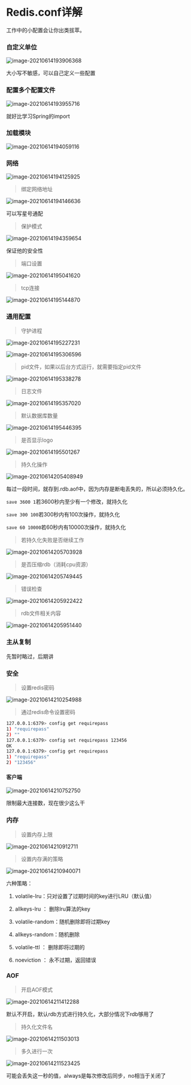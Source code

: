 # Redis.conf详解

工作中的小配置会让你出类拔萃。

### 自定义单位

![image-20210614193906368](.\imgs\8\image-20210614193906368.png)

大小写不敏感，可以自己定义一些配置

### 配置多个配置文件

![image-20210614193955716](.\imgs\8\image-20210614193955716.png)

就好比学习Spring的import

 ### 加载模块

![image-20210614194059116](.\imgs\8\image-20210614194059116.png)

### 网络

![image-20210614194125925](.\imgs\8\image-20210614194125925.png)

> 绑定网络地址

![image-20210614194146636](.\imgs\8\image-20210614194146636.png)

可以写星号通配

> 保护模式

![image-20210614194359654](.\imgs\8\image-20210614194230099.png)

保证他的安全性

> 端口设置

![image-20210614195041620](.\imgs\8\image-20210614195041620.png)

> tcp连接

![image-20210614195144870](.\imgs\8\image-20210614195144870.png)

### 通用配置

> 守护进程

![image-20210614195227231](.\imgs\8\image-20210614195227231.png)

![image-20210614195306596](.\imgs\8\image-20210614195306596.png)

> pid文件，如果以后台方式运行，就需要指定pid文件

![image-20210614195338278](.\imgs\8\image-20210614195338278.png)

> 日志文件

![image-20210614195357020](.\imgs\8\image-20210614195357020.png)

> 默认数据库数量

![image-20210614195446395](.\imgs\8\image-20210614195446395.png)

> 是否显示logo

![image-20210614195501267](.\imgs\8\image-20210614195501267.png)

> 持久化操作

![image-20210614205408949](.\imgs\8\image-20210614205408949.png)

每过一段时间，就存到.rdb.aof中，因为内存是断电丢失的，所以必须持久化。

`save 3600 1`若3600秒内至少有一个修改，就持久化

`save 300 100`若300秒内有100次操作，就持久化

`save 60 10000`若60秒内有10000次操作，就持久化

> 若持久化失败是否继续工作

![image-20210614205703928](.\imgs\8\image-20210614205703928.png)

> 是否压缩rdb（消耗cpu资源）

![image-20210614205749445](.\imgs\8\image-20210614205749445.png)

> 错误检查

![image-20210614205922422](.\imgs\8\image-20210614205922422.png)

> rdb文件相关内容

![image-20210614205951440](.\imgs\8\image-20210614205951440.png)

### 主从复制

先暂时略过，后期讲

### 安全

> 设置redis密码

![image-20210614210254988](.\imgs\8\image-20210614210254988.png)

> 通过redis命令设置密码

```sh
127.0.0.1:6379> config get requirepass
1) "requirepass"
2) ""
127.0.0.1:6379> config set requirepass 123456
OK
127.0.0.1:6379> config get requirepass
1) "requirepass"
2) "123456"
```

#### 客户端

![image-20210614210752750](.\imgs\8\image-20210614210752750.png)

限制最大连接数，现在很少这么干

### 内存

> 设置内存上限

![image-20210614210912711](.\imgs\8\image-20210614210912711.png)

> 设置内存满的策略

![image-20210614210940071](.\imgs\8\image-20210614210940071.png)

六种策略：

1. volatile-lru：只对设置了过期时间的key进行LRU（默认值） 

2. allkeys-lru ： 删除lru算法的key  

3. volatile-random：随机删除即将过期key  

4. allkeys-random：随机删除  

5. volatile-ttl ： 删除即将过期的  

6. noeviction ： 永不过期，返回错误

### AOF

> 开启AOF模式

![image-20210614211412288](.\imgs\8\image-20210614211412288.png)

默认不开启，默认rdb方式进行持久化，大部分情况下rdb够用了

> 持久化文件名

![image-20210614211503013](.\imgs\8\image-20210614211503013.png)

> 多久进行一次

![image-20210614211523425](.\imgs\8\image-20210614211523425.png)

可能会丢失这一秒的值，always是每次修改后同步，no相当于关闭了
